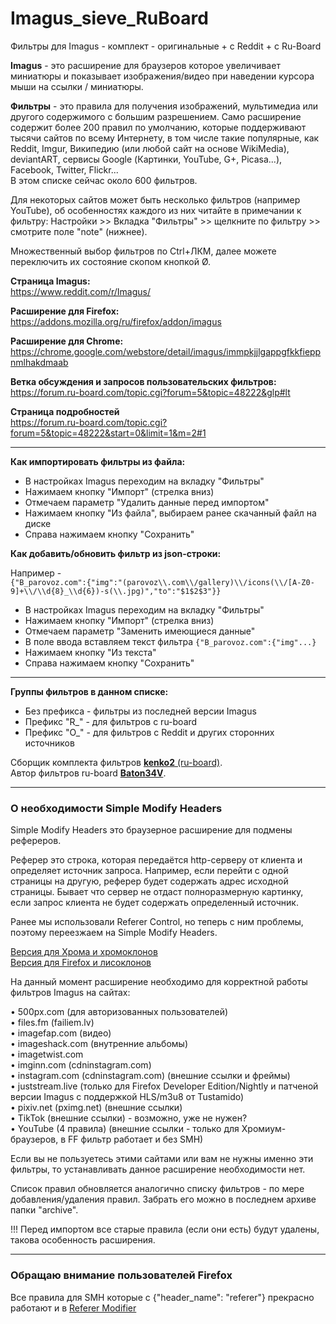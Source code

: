 # Imagus_sieve_RuBoard  
Фильтры для Imagus - комплект - оригинальные + с Reddit + c Ru-Board  
  
**Imagus** - это расширение для браузеров которое увеличивает миниатюры и показывает изображения/видео при наведении курсора мыши на ссылки / миниатюры.  
  
**Фильтры** - это правила для получения изображений, мультимедиа или другого содержимого с большим разрешением. Само расширение содержит более 200 правил по умолчанию, которые поддерживают тысячи сайтов по всему Интернету, в том числе такие популярные, как Reddit, Imgur, Википедию (или любой сайт на основе WikiMedia), deviantART, сервисы Google (Картинки, YouTube, G+, Picasa...), Facebook, Twitter, Flickr...  
В этом списке сейчас около 600 фильтров.
  
Для некоторых сайтов может быть несколько фильтров (например YouTube), об особенностях каждого из них читайте в примечании к фильтру: Настройки >> Вкладка "Фильтры" >> щелкните по фильтру >> смотрите поле "note" (нижнее).
  
Множественный выбор фильтров по Ctrl+ЛКМ, далее можете переключить их состояние скопом кнопкой Ø.

  
**Страница Imagus:**  
https://www.reddit.com/r/Imagus/
  
  
**Расширение для Firefox:**  
https://addons.mozilla.org/ru/firefox/addon/imagus
  
  
**Расширение для Chrome:**  
https://chrome.google.com/webstore/detail/imagus/immpkjjlgappgfkkfieppnmlhakdmaab
  
  
**Ветка обсуждения и запросов пользовательских фильтров:**  
https://forum.ru-board.com/topic.cgi?forum=5&topic=48222&glp#lt

**Страница подробностей**  
https://forum.ru-board.com/topic.cgi?forum=5&topic=48222&start=0&limit=1&m=2#1
  
---
  
**Как импортировать фильтры из файла:**  
* В настройках Imagus переходим на вкладку "Фильтры"
* Нажимаем кнопку "Импорт" (стрелка вниз)
* Отмечаем параметр "Удалить данные перед импортом"
* Нажимаем кнопку "Из файла", выбираем ранее скачанный файл на диске
* Справа нажимаем кнопку "Сохранить"
  
**Как добавить/обновить фильтр из json-строки:**  

Например -  
`{"B_parovoz.com":{"img":"(parovoz\\.com\\/gallery)\\/icons(\\/[A-Z0-9]+\\/\\d{8}_\\d{6})-s(\\.jpg)","to":"$1$2$3"}}`
* В настройках Imagus переходим на вкладку "Фильтры"
* Нажимаем кнопку "Импорт" (стрелка вниз)
* Отмечаем параметр "Заменить имеющиеся данные"
* В поле ввода вставляем текст фильтра `{"B_parovoz.com":{"img"...}`
* Нажимаем кнопку "Из текста"
* Справа нажимаем кнопку "Сохранить"
  
---
  
**Группы фильтров в данном списке:**  
* Без префикса - фильтры из последней версии Imagus
* Префикс "R_" - для фильтров с ru-board
* Префикс "O_" - для фильтров с Reddit и других сторонних источников
  
Сборщик комплекта фильтров <a href="https://forum.ru-board.com/profile.cgi?action=show&member=kenko2" target="_blank">**kenko2** (ru-board)</a>.  
Автор фильтров ru-board <a href="https://forum.ru-board.com/profile.cgi?action=show&member=Baton34V">**Baton34V**</a>.
  
---
  
### О необходимости Simple Modify Headers
  
Simple Modify Headers это браузерное расширение для подмены рефереров.  
  
Реферер это строка, которая передаётся http-серверу от клиента и определяет источник запроса. Например, если перейти с одной страницы на другую, реферер будет содержать адрес исходной страницы. Бывает что сервер не отдаст полноразмерную картинку, если запрос клиента не будет содержать определенный источник. 
  
Ранее мы использовали Referer Control, но теперь с ним проблемы, поэтому переезжаем на Simple Modify Headers.  
 
<a href="https://chrome.google.com/webstore/detail/simple-modify-headers/gjgiipmpldkpbdfjkgofildhapegmmic?hl=en" target="_blank">Версия для Хрома и хромоклонов</a>  
<a href="https://addons.mozilla.org/ru/firefox/addon/simple-modify-header" target="_blank">Версия для Firefox и лисоклонов</a>
 
На данный момент расширение необходимо для корректной работы фильтров Imagus на сайтах:
  
• 500px.com (для авторизованных пользователей)  
• files.fm (failiem.lv)  
• imagefap.com (видео)  
• imageshack.com (внутренние альбомы)  
• imagetwist.com  
• imginn.com (cdninstagram.com)  
• instagram.com (cdninstagram.com) (внешние ссылки и фреймы)  
• juststream.live (только для Firefox Developer Edition/Nightly и патченой версии Imagus с поддержкой HLS/m3u8 от Tustamido)  
• pixiv.net (pximg.net) (внешние ссылки)  
• TikTok (внешние ссылки) - возможно, уже не нужен?  
• YouTube (4 правила) (внешние ссылки - только для Хромиум-браузеров, в FF фильтр работает и без SMH)  
  
Если вы не пользуетесь этими сайтами или вам не нужны именно эти фильтры, то устанавливать данное расширение необходимости нет.
 
Список правил обновляется аналогично списку фильтров - по мере добавления/удаления правил.
Забрать его можно в последнем архиве папки "archive".
  
!!! Перед импортом все старые правила (если они есть) будут удалены, такова особенность расширения.
  
---
  
### Обращаю внимание пользователей Firefox
  
Все правила для SMH которые с {"header_name": "referer"} прекрасно работают и в [Referer Modifier](https://addons.mozilla.org/ru/firefox/addon/referer-modifier/)
